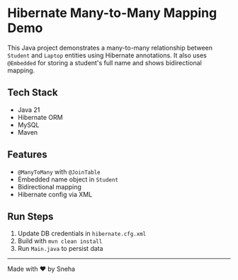 # Hibernate Many-to-Many Mapping Demo

This Java project demonstrates a many-to-many relationship between `Student` and `Laptop` entities using Hibernate annotations. It also uses `@Embedded` for storing a student's full name and shows bidirectional mapping.

## Tech Stack
- Java 21  
- Hibernate ORM  
- MySQL  
- Maven  

## Features
- `@ManyToMany` with `@JoinTable`
- Embedded name object in `Student`
- Bidirectional mapping
- Hibernate config via XML

## Run Steps
1. Update DB credentials in `hibernate.cfg.xml`
2. Build with `mvn clean install`
3. Run `Main.java` to persist data

---

Made with ❤️ by Sneha
